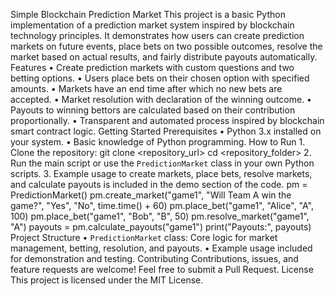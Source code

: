 Simple Blockchain Prediction Market
This project is a basic Python implementation of a prediction market system inspired by blockchain technology principles. It demonstrates how users can create prediction markets on future events, place bets on two possible outcomes, resolve the market based on actual results, and fairly distribute payouts automatically.
Features
	•	Create prediction markets with custom questions and two betting options.
	•	Users place bets on their chosen option with specified amounts.
	•	Markets have an end time after which no new bets are accepted.
	•	Market resolution with declaration of the winning outcome.
	•	Payouts to winning bettors are calculated based on their contribution proportionally.
	•	Transparent and automated process inspired by blockchain smart contract logic.
Getting Started
Prerequisites
	•	Python 3.x installed on your system.
	•	Basic knowledge of Python programming.
How to Run
	1.	Clone the repository:
         git clone <repository_url>
         cd <repository_folder>
	2.	Run the main script or use the `PredictionMarket` class in your own Python scripts.
	3.	Example usage to create markets, place bets, resolve markets, and calculate payouts is included in the demo section of the code.
 pm = PredictionMarket()
        pm.create_market("game1", "Will Team A win the game?", "Yes", "No", time.time() + 60)
        pm.place_bet("game1", "Alice", "A", 100)
        pm.place_bet("game1", "Bob", "B", 50)
        pm.resolve_market("game1", "A")
        payouts = pm.calculate_payouts("game1")
        print("Payouts:", payouts)
Project Structure
	•	`PredictionMarket` class: Core logic for market management, betting, resolution, and payouts.
	•	Example usage included for demonstration and testing.
Contributing
Contributions, issues, and feature requests are welcome! Feel free to submit a Pull Request.
License
This project is licensed under the MIT License.
